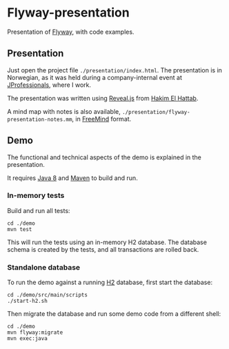 # Flyway-presentation
Presentation of [Flyway](http://flywaydb.org), with code examples.

## Presentation
Just open the project file `./presentation/index.html`. The presentation is in Norwegian, as it was held during a company-internal event at [JProfessionals](http://www.jpro.no), where I work.

The presentation was written using [Reveal.js](https://github.com/hakimel/reveal.js/) from [Hakim El Hattab](http://hakim.se).

A mind map with notes is also available, `./presentation/flyway-presentation-notes.mm`, in [FreeMind](http://freemind.sourceforge.net/wiki/index.php/Main_Page) format.

## Demo
The functional and technical aspects of the demo is explained in the presentation.

It requires [Java 8](http://www.oracle.com/technetwork/java/javase/downloads/index.html) and [Maven](http://maven.apache.org/download.cgi) to build and run.

### In-memory tests

Build and run all tests:
```
cd ./demo
mvn test
```

This will run the tests using an in-memory H2 database. The database schema is created by the tests, and all transactions are rolled back.

### Standalone database

To run the demo against a running [H2](http://www.h2database.com) database, first start the database:
```
cd ./demo/src/main/scripts
./start-h2.sh
```

Then migrate the database and run some demo code from a different shell:
```
cd ./demo
mvn flyway:migrate
mvn exec:java
```